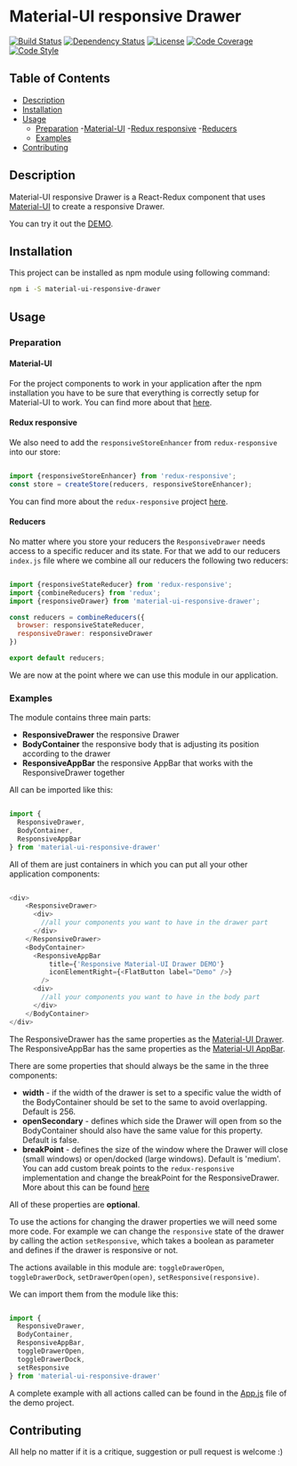 # Material-UI responsive Drawer
[![Build Status][travis-image]][travis-url]
[![Dependency Status][daviddm-image]][daviddm-url]
[![License][license-image]][license-url]
[![Code Coverage][coverage-image]][coverage-url]
[![Code Style][code-style-image]][code-style-url]

## Table of Contents

- [Description](#description)
- [Installation](#installation)
- [Usage](#usage)
    - [Preparation](#preparation)
        -[Material-UI](#material-ui)
        -[Redux responsive](#redux-responsive)
        -[Reducers](#reducers)
    - [Examples](#examples)
- [Contributing](#contributing)


## Description

Material-UI responsive Drawer is a React-Redux component that uses [Material-UI](http://www.material-ui.com/) to create a responsive Drawer.

You can try it out the [DEMO](https://tarikhuber.github.io/material-ui-responsive-drawer/).

## Installation

This project can be installed as npm module using following command:

```bash
npm i -S material-ui-responsive-drawer
```

## Usage


### Preparation

#### Material-UI

For the project components to work in your application after the npm installation you have to be sure that everything is correctly setup for Material-UI to work. You can find more about that [here](https://github.com/callemall/material-ui#installation).

#### Redux responsive

We also need to add the `responsiveStoreEnhancer` from `redux-responsive` into our store:

```js

import {responsiveStoreEnhancer} from 'redux-responsive';
const store = createStore(reducers, responsiveStoreEnhancer);

```

You can find more about the `redux-responsive` project [here](https://github.com/AlecAivazis/redux-responsive).

#### Reducers

No matter where you store your reducers the `ResponsiveDrawer` needs access to a specific reducer and its state. For that we add to our reducers `index.js` file where we combine all our reducers the following two reducers:

```js

import {responsiveStateReducer} from 'redux-responsive';
import {combineReducers} from 'redux';
import {responsiveDrawer} from 'material-ui-responsive-drawer';

const reducers = combineReducers({
  browser: responsiveStateReducer,
  responsiveDrawer: responsiveDrawer
})

export default reducers;

```

We are now at the point where we can use this module in our application.


### Examples

The module contains three main parts:
* **ResponsiveDrawer** the responsive Drawer
* **BodyContainer** the responsive body that is adjusting its position according to the drawer
* **ResponsiveAppBar** the responsive AppBar that works with the ResponsiveDrawer together

All can be imported like this:

```js

import {
  ResponsiveDrawer,
  BodyContainer,
  ResponsiveAppBar
} from 'material-ui-responsive-drawer'

```

All of them are just containers in which you can put all your other application components:

```js

<div>
    <ResponsiveDrawer>
      <div>
        //all your components you want to have in the drawer part
      </div>
    </ResponsiveDrawer>
    <BodyContainer>
      <ResponsiveAppBar
          title={'Responsive Material-UI Drawer DEMO'}
          iconElementRight={<FlatButton label="Demo" />}
        />
      <div>
        //all your components you want to have in the body part
      </div>
    </BodyContainer>
</div>

```

The ResponsiveDrawer has the same properties as the [Material-UI Drawer](http://www.material-ui.com/#/components/drawer).
The ResponsiveAppBar has the same properties as the [Material-UI AppBar](http://www.material-ui.com/#/components/app-bar).

There are some properties that should always be the same in the three components:
* **width** - if the width of the drawer is set to a specific value the width of the BodyContainer should be set to the same to avoid overlapping. Default is 256.
* **openSecondary** - defines which side the Drawer will open from so the BodyContainer should also have the same value for this property. Default is false.
* **breakPoint** - defines the size of the window where the Drawer will close (small windows) or open/docked (large windows). Default is 'medium'. You can add custom break points to the `redux-responsive` implementation and change the breakPoint for the ResponsiveDrawer. More about this can be found [here](https://github.com/AlecAivazis/redux-responsive#using-custom-breakpoints)

All of these properties are **optional**.

To use the actions for changing the drawer properties we will need some more code. For example we can change the `responsive` state of the drawer by calling the action `setResponsive`, which takes a boolean as parameter and defines if the drawer is responsive or not.

The actions available in this module are: `toggleDrawerOpen`, `toggleDrawerDock`, `setDrawerOpen(open)`, `setResponsive(responsive)`.

We can import them from the module like this:

```js

import {
  ResponsiveDrawer,
  BodyContainer,
  ResponsiveAppBar,
  toggleDrawerOpen,
  toggleDrawerDock,
  setResponsive
} from 'material-ui-responsive-drawer'

```

A complete example with all actions called can be found in the [App.js](https://github.com/TarikHuber/material-ui-responsive-drawer/blob/master/demo/src/App.js) file of the demo project.


## Contributing

All help no matter if it is a critique, suggestion or pull request is welcome :)

[travis-image]: https://travis-ci.org/TarikHuber/material-ui-responsive-drawer.svg?branch=master
[travis-url]: https://travis-ci.org/TarikHuber/material-ui-responsive-drawer
[daviddm-image]: https://img.shields.io/david/TarikHuber/material-ui-responsive-drawer.svg?style=flat-square
[daviddm-url]: https://david-dm.org/TarikHuber/material-ui-responsive-drawer
[coverage-image]: https://img.shields.io/codecov/c/github/TarikHuber/material-ui-responsive-drawer.svg?style=flat-square
[coverage-url]: https://codecov.io/gh/TarikHuber/material-ui-responsive-drawer
[license-image]: https://img.shields.io/npm/l/express.svg
[license-url]: https://github.com/TarikHuber/material-ui-responsive-drawer/master/LICENSE
[code-style-image]: https://img.shields.io/badge/code%20style-standard-brightgreen.svg?style=flat-square
[code-style-url]: http://standardjs.com/
